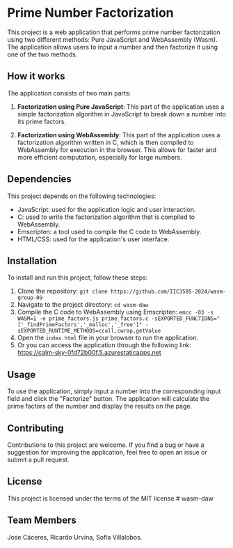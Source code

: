 # Prime Number Factorization

This project is a web application that performs prime number factorization using two different methods: Pure JavaScript and WebAssembly (Wasm). The application allows users to input a number and then factorize it using one of the two methods.

## How it works

The application consists of two main parts:

1. **Factorization using Pure JavaScript**: This part of the application uses a simple factorization algorithm in JavaScript to break down a number into its prime factors.

2. **Factorization using WebAssembly**: This part of the application uses a factorization algorithm written in C, which is then compiled to WebAssembly for execution in the browser. This allows for faster and more efficient computation, especially for large numbers.

## Dependencies

This project depends on the following technologies:

- JavaScript: used for the application logic and user interaction.
- C: used to write the factorization algorithm that is compiled to WebAssembly.
- Emscripten: a tool used to compile the C code to WebAssembly.
- HTML/CSS: used for the application's user interface.

## Installation

To install and run this project, follow these steps:

1. Clone the repository: `git clone https://github.com/IIC3585-2024/wasm-group-09`
2. Navigate to the project directory: `cd wasm-daw`
3. Compile the C code to WebAssembly using Emscripten: `emcc -O3 -s WASM=1 -o prime_factors.js prime_factors.c -sEXPORTED_FUNCTIONS="['_findPrimeFactors','_malloc','_free']" -sEXPORTED_RUNTIME_METHODS=ccall,cwrap,getValue`
4. Open the `index.html` file in your browser to run the application.
5. Or you can access the application through the following link: https://calm-sky-0fd72b00f.5.azurestaticapps.net

## Usage

To use the application, simply input a number into the corresponding input field and click the "Factorize" button. The application will calculate the prime factors of the number and display the results on the page.

## Contributing

Contributions to this project are welcome. If you find a bug or have a suggestion for improving the application, feel free to open an issue or submit a pull request.

## License

This project is licensed under the terms of the MIT license.# wasm-daw

## Team Members
Jose Cáceres, Ricardo Urvina, Sofía Villalobos.
